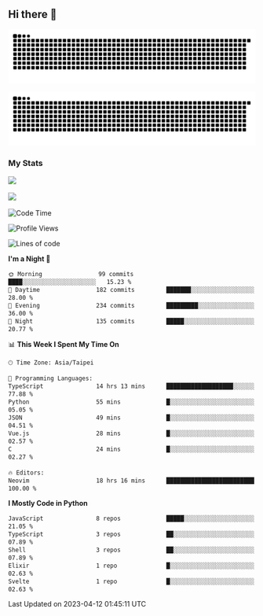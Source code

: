## Hi there 👋

<div align="center">

![GitHub Snake Light](https://raw.githubusercontent.com/CSY54/CSY54/snake/github-snake.svg#gh-light-mode-only)

![GitHub Snake dark](https://raw.githubusercontent.com/CSY54/CSY54/snake/github-snake-dark.svg#gh-dark-mode-only)

</div>

### My Stats

![](https://github-readme-stats.vercel.app/api?username=CSY54&theme=nord&show_icons=true)

![](https://github-readme-stats.vercel.app/api/top-langs/?username=CSY54&theme=nord&layout=compact&card_width=445)

<!--START_SECTION:waka-->
![Code Time](http://img.shields.io/badge/Code%20Time-1%2C604%20hrs%2015%20mins-blue)

![Profile Views](http://img.shields.io/badge/Profile%20Views-14-blue)

![Lines of code](https://img.shields.io/badge/From%20Hello%20World%20I%27ve%20Written-451.4%20thousand%20lines%20of%20code-blue)

**I'm a Night 🦉** 

```text
🌞 Morning                99 commits          ████░░░░░░░░░░░░░░░░░░░░░   15.23 % 
🌆 Daytime                182 commits         ███████░░░░░░░░░░░░░░░░░░   28.00 % 
🌃 Evening                234 commits         █████████░░░░░░░░░░░░░░░░   36.00 % 
🌙 Night                  135 commits         █████░░░░░░░░░░░░░░░░░░░░   20.77 % 
```


📊 **This Week I Spent My Time On** 

```text
🕑︎ Time Zone: Asia/Taipei

💬 Programming Languages: 
TypeScript               14 hrs 13 mins      ███████████████████░░░░░░   77.88 % 
Python                   55 mins             █░░░░░░░░░░░░░░░░░░░░░░░░   05.05 % 
JSON                     49 mins             █░░░░░░░░░░░░░░░░░░░░░░░░   04.51 % 
Vue.js                   28 mins             █░░░░░░░░░░░░░░░░░░░░░░░░   02.57 % 
C                        24 mins             █░░░░░░░░░░░░░░░░░░░░░░░░   02.27 % 

🔥 Editors: 
Neovim                   18 hrs 16 mins      █████████████████████████   100.00 % 
```

**I Mostly Code in Python** 

```text
JavaScript               8 repos             █████░░░░░░░░░░░░░░░░░░░░   21.05 % 
TypeScript               3 repos             ██░░░░░░░░░░░░░░░░░░░░░░░   07.89 % 
Shell                    3 repos             ██░░░░░░░░░░░░░░░░░░░░░░░   07.89 % 
Elixir                   1 repo              █░░░░░░░░░░░░░░░░░░░░░░░░   02.63 % 
Svelte                   1 repo              █░░░░░░░░░░░░░░░░░░░░░░░░   02.63 % 
```




 Last Updated on 2023-04-12 01:45:11 UTC
<!--END_SECTION:waka-->

<!--
**CSY54/CSY54** is a ✨ _special_ ✨ repository because its `README.md` (this file) appears on your GitHub profile.

Here are some ideas to get you started:

- 🔭 I’m currently working on ...
- 🌱 I’m currently learning ...
- 👯 I’m looking to collaborate on ...
- 🤔 I’m looking for help with ...
- 💬 Ask me about ...
- 📫 How to reach me: ...
- 😄 Pronouns: ...
- ⚡ Fun fact: ...
-->
